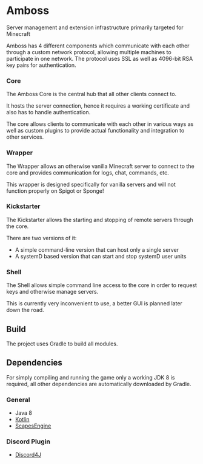 # Amboss
Server management and extension infrastructure primarily targeted for Minecraft

Amboss has 4 different components which communicate with each other through
a custom network protocol, allowing multiple machines to participate in one
network. The protocol uses SSL as well as 4096-bit RSA key pairs for
authentication.

### Core
The Amboss Core is the central hub that all other clients connect to.

It hosts the server connection, hence it requires a working certificate and also
has to handle authentication.

The core allows clients to communicate with each other in various ways as well
as custom plugins to provide actual functionality and integration to other
services.

### Wrapper
The Wrapper allows an otherwise vanilla Minecraft server to connect to the core
and provides communication for logs, chat, commands, etc.

This wrapper is designed specifically for vanilla servers and will not function
properly on Spigot or Sponge!

### Kickstarter
The Kickstarter allows the starting and stopping of remote servers through the
core.

There are two versions of it:
  * A simple command-line version that can host only a single server
  * A systemD based version that can start and stop systemD user units

### Shell
The Shell allows simple command line access to the core in order to request keys
and otherwise manage servers.

This is currently very inconvenient to use, a better GUI is planned later down
the road.


## Build
The project uses Gradle to build all modules.


## Dependencies
For simply compiling and running the game only a working JDK 8 is required,
all other dependencies are automatically downloaded by Gradle.

### General
  * Java 8
  * [Kotlin](https://kotlinlang.org)
  * [ScapesEngine](https://github.com/Tobi29/ScapesEngine)

### Discord Plugin
  * [Discord4J](https://github.com/austinv11/Discord4J)
